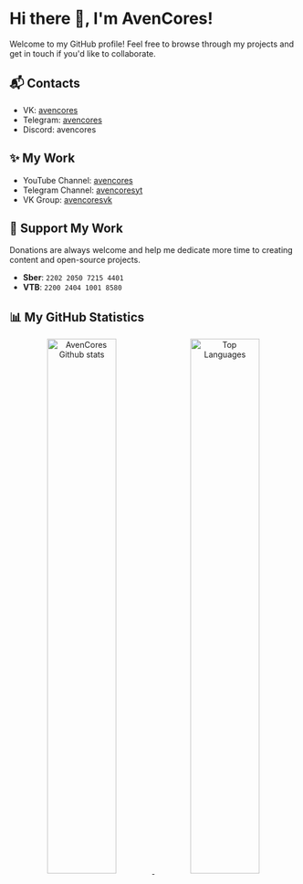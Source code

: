 # Hi there 👋, I'm AvenCores!

Welcome to my GitHub profile! Feel free to browse through my projects and get in touch if you'd like to collaborate.

## 📬 Contacts
- VK: [avencores](https://vk.com/avencores)
- Telegram: [avencores](https://t.me/avencores)
- Discord: avencores

## ✨ My Work
- YouTube Channel: [avencores](https://youtube.com/@avencores)
- Telegram Channel: [avencoresyt](https://t.me/avencoresyt)
- VK Group: [avencoresvk](https://vk.com/avencoresvk)

## 💖 Support My Work
Donations are always welcome and help me dedicate more time to creating content and open-source projects.

- **Sber**: `2202 2050 7215 4401`
- **VTB**: `2200 2404 1001 8580`

## 📊 My GitHub Statistics

<div align="center">
    <a href="https://github.com/AvenCores">
        <img width="49%" src="https://github-readme-stats.vercel.app/api?username=AvenCores&show_icons=true&theme=dark&count_private=true" alt="AvenCores Github stats" />
    </a>
    <a href="https://github.com/AvenCores?tab=repositories">
        <img width="49%" src="https://github-readme-stats.anuraghazra1.vercel.app/api/top-langs/?username=AvenCores&theme=dark&hide_langs_below=0&title_color=FFF" alt="Top Languages" />
    </a>
</div>
